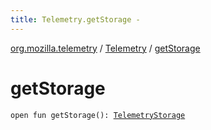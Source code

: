 ```yaml
---
title: Telemetry.getStorage - 
---
```


[org.mozilla.telemetry](../index.html) / [Telemetry](index.html) / [getStorage](./get-storage.html)

# getStorage

`open fun getStorage(): `[`TelemetryStorage`](../../org.mozilla.telemetry.storage/-telemetry-storage/index.html)